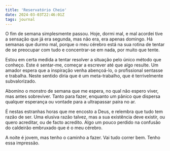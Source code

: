 ```yaml
---
title: 'Reservatório Cheio'
date: 2024-03-03T22:46:01Z
tags: journal
---
```


O fim de semana simplesmente passou. Hoje, dormi mal, e mal acordei
tive a sensação que já era segunda, mas não era, era apenas domingo. Há
semanas que durmo mal, porque o meu cérebro está na sua rotina de
tentar de se preocupar com tudo e concentrar-se em nada, por muito que tente.

Estou em certa medida a tentar resolver a situação pelo único método
que conheço. Este é sentar-me, começar a escrever até que algo
resulte. Um amador espera que a inspiração venha abençoá-lo, o
profissional sentasse e trabalha. Neste sentido diria que é um
meta-trabalho, que é terrivelmente subvalorizado.

Abomino o monstro de semana que me espera, no qual não espero viver,
mas antes sobreviver. Tanto para fazer, enquanto um pânico que dispersa
qualquer esperança ou vontade para a ultrapassar paira no ar.

É nestas estranhas horas que me encosto a Deus, e relembra que
tudo tem razão de ser. Uma elusiva razão talvez, mas a sua existência
deve existir, ou quero acreditar, ou de facto acredito. Algo um pouco
perdido na confusão do caldeirão embruxado que é o meu cérebro.

A noite é jovem, mas tenho o caminho a fazer. Vai tudo correr
bem. Tenho essa impressão.
